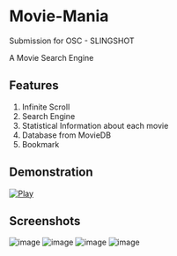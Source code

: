 # Movie-Mania
Submission for OSC - SLINGSHOT

A Movie Search Engine

## Features
1. Infinite Scroll
2. Search Engine
3. Statistical Information about each movie
4. Database from MovieDB
5. Bookmark

## Demonstration
[![Play](https://user-images.githubusercontent.com/82109991/140067184-ab37d7eb-bd3c-446f-87e8-f84a5bbd94d2.png)](https://youtu.be/qCrtIcZSMpw)

## Screenshots
![image](https://user-images.githubusercontent.com/82109991/140114748-2602cac7-5aaa-4199-b480-7a3728be4dd7.png)
![image](https://user-images.githubusercontent.com/82109991/140115034-5a71c268-248e-4db1-804a-1eed6b102ca7.png)
![image](https://user-images.githubusercontent.com/82109991/140115400-9ae1b2d2-de14-4e60-a153-d53dc7cac771.png)
![image](https://user-images.githubusercontent.com/82109991/140114513-da987bbf-a57d-4814-97c6-faa2988e794a.png)
